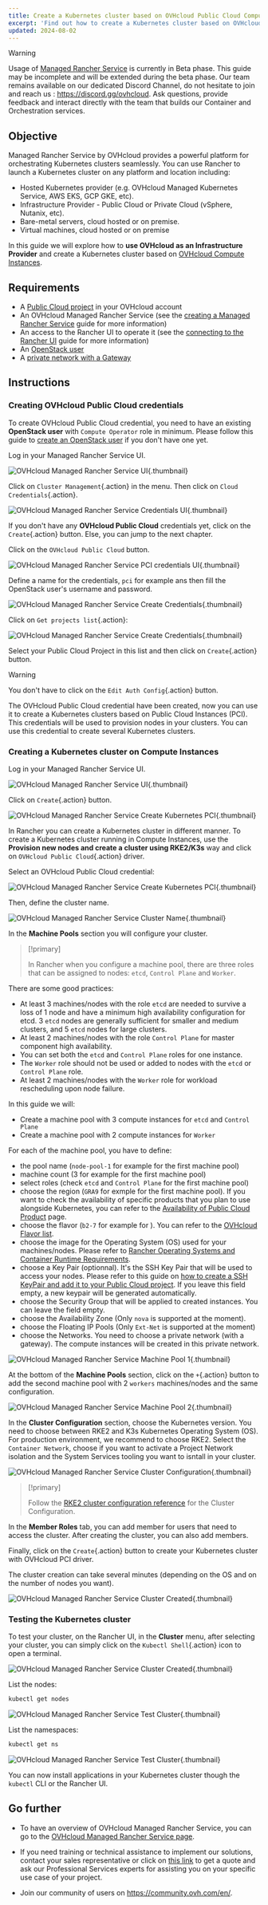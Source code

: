 ```yaml
---
title: Create a Kubernetes cluster based on OVHcloud Public Cloud Compute Instances
excerpt: 'Find out how to create a Kubernetes cluster based on OVHcloud Public Cloud Compute Instances (PCI) on a Managed Rancher Service'
updated: 2024-08-02
---
```


> [!warning]
>
> Usage of [Managed Rancher Service](https://labs.ovhcloud.com/en/managed-rancher-service/) is currently in Beta phase.
> This guide may be incomplete and will be extended during the beta phase. Our team remains available on our dedicated Discord Channel, do not hesitate to join and reach us : <https://discord.gg/ovhcloud>. Ask questions, provide feedback and interact directly with the team that builds our Container and Orchestration services.
>

## Objective

Managed Rancher Service by OVHcloud provides a powerful platform for orchestrating Kubernetes clusters seamlessly. You can use Rancher to launch a Kubernetes cluster on any platform and location including:

- Hosted Kubernetes provider (e.g. OVHcloud Managed Kubernetes Service, AWS EKS, GCP GKE, etc).
- Infrastructure Provider - Public Cloud or Private Cloud (vSphere, Nutanix, etc).
- Bare-metal servers, cloud hosted or on premise.
- Virtual machines, cloud hosted or on premise

In this guide we will explore how to **use OVHcloud as an Infrastructure Provider** and create a Kubernetes cluster based on [OVHcloud Compute Instances](https://www.ovhcloud.com/es-es/public-cloud/compute/).

## Requirements

- A [Public Cloud project](https://www.ovhcloud.com/es-es/public-cloud/) in your OVHcloud account
- An OVHcloud Managed Rancher Service (see the [creating a Managed Rancher Service](/pages/public_cloud/containers_orchestration/managed_rancher_service/create-update-rancher) guide for more information)
- An access to the Rancher UI to operate it (see the [connecting to the Rancher UI](/pages/public_cloud/containers_orchestration/managed_rancher_service/create-update-rancher) guide for more information)
- An [OpenStack user](https://help.ovhcloud.com/csm/en-gb-public-cloud-compute-openstack-users?id=kb_article_view&sysparm_article=KB0050636)
- A [private network with a Gateway](https://help.ovhcloud.com/csm/en-public-cloud-network-create-private-network-gateway?id=kb_article_view&sysparm_article=KB0050213)

## Instructions

### Creating OVHcloud Public Cloud credentials

To create OVHcloud Public Cloud credential, you need to have an existing **OpenStack user** with `Compute Operator` role in minimum. Please follow this guide to [create an OpenStack user](https://help.ovhcloud.com/csm/en-gb-public-cloud-compute-openstack-users?id=kb_article_view&sysparm_article=KB0050636) if you don't have one yet. 

Log in your Managed Rancher Service UI.

![OVHcloud Managed Rancher Service UI](images/rancher-ui.png){.thumbnail}

Click on `Cluster Management`{.action} in the menu.
Then click on `Cloud Credentials`{.action}.

![OVHcloud Managed Rancher Service Credentials UI](images/rancher-creds.png){.thumbnail}

If you don't have any **OVHcloud Public Cloud** credentials yet, click on the `Create`{.action} button.
Else, you can jump to the next chapter.

Click on the `OVHcloud Public Cloud` button.

![OVHcloud Managed Rancher Service PCI credentials UI](images/pci-creds.png){.thumbnail}

Define a name for the credentials, `pci` for example ans then fill the OpenStack user's username and password.

![OVHcloud Managed Rancher Service Create Credentials](images/rancher-create-pci-creds.png){.thumbnail}

Click on `Get projects list`{.action}:

![OVHcloud Managed Rancher Service Create Credentials](images/rancher-pci-creds-project.png){.thumbnail}

Select your Public Cloud Project in this list and then click on `Create`{.action} button.

> [!warning]
>
> You don't have to click on the `Edit Auth Config`{.action} button.

The OVHcloud Public Cloud credential have been created, now you can use it to create a Kubernetes clusters based on Public Cloud Instances (PCI). This credentials will be used to provision nodes in your clusters.
You can use this credential to create several Kubernetes clusters.

### Creating a Kubernetes cluster on Compute Instances

Log in your Managed Rancher Service UI.

![OVHcloud Managed Rancher Service UI](images/rancher-ui.png){.thumbnail}

Click on `Create`{.action} button.

![OVHcloud Managed Rancher Service Create Kubernetes PCI](images/rancher-create.png){.thumbnail}

In Rancher you can create a Kubernetes cluster in different manner. To create a Kubernetes cluster running in Compute Instances, use the **Provision new nodes and create a cluster using RKE2/K3s** way and click on `OVHcloud Public Cloud`{.action} driver.

Select an OVHcloud Public Cloud credential:

![OVHcloud Managed Rancher Service Create Kubernetes PCI](images/rancher-select-creds.png){.thumbnail}

Then, define the cluster name.

![OVHcloud Managed Rancher Service Cluster Name](images/rancher-cluster-name.png){.thumbnail}

In the **Machine Pools** section you will configure your cluster.

> [!primary]
>
> In Rancher when you configure a machine pool, there are three roles that can be assigned to nodes: `etcd`, `Control Plane` and `Worker`.

There are some good practices:

- At least 3 machines/nodes with the role `etcd` are needed to survive a loss of 1 node and have a minimum high availability configuration for etcd. 3 `etcd` nodes are generally sufficient for smaller and medium clusters, and 5 `etcd` nodes for large clusters.
- At least 2 machines/nodes with the role `Control Plane` for master component high availability.
- You can set both the `etcd` and `Control Plane` roles for one instance.
- The `Worker` role should not be used or added to nodes with the `etcd` or `Control Plane` role.
- At least 2 machines/nodes with the `Worker` role for workload rescheduling upon node failure.

In this guide we will:

- Create a machine pool with 3 compute instances for `etcd` and `Control Plane`
- Create a machine pool with 2 compute instances for `Worker` 

For each of the machine pool, you have to define:
- the pool name (`node-pool-1` for example for the first machine pool)
- machine count (3 for example for the first machine pool)
- select roles (check `etcd` and `Control Plane` for the first machine pool)
- choose the region (`GRA9` for exmple for the first machine pool). If you want to check the availability of specific products that you plan to use alongside Kubernetes, you can refer to the [Availability of Public Cloud Product](https://www.ovhcloud.com/es-es/public-cloud/regions-availability/) page.
- choose the flavor (`b2-7` for example for ). You can refer to the [OVHcloud Flavor list](https://www.ovhcloud.com/es-es/public-cloud/prices/).
- choose the image for the Operating System (OS) used for your machines/nodes. Please refer to [Rancher Operating Systems and Container Runtime Requirements](https://ranchermanager.docs.rancher.com/how-to-guides/new-user-guides/kubernetes-clusters-in-rancher-setup/node-requirements-for-rancher-managed-clusters).
- choose a Key Pair (optionnal). It's the SSH Key Pair that will be used to access your nodes. Please refer to this guide on [how to create a SSH KeyPair and add it to your Public Cloud project](https://help.ovhcloud.com/csm/en-gb-public-cloud-compute-getting-started?id=kb_article_view&sysparm_article=KB0051017). If you leave this field empty, a new keypair will be generated automatically.
- choose the Security Group that will be applied to created instances. You can leave the field empty.
- choose the Availability Zone (Only `nova` is supported at the moment).
- choose the Floating IP Pools (Only `Ext-Net` is supported at the moment)
- choose the Networks. You need to choose a private network (with a gateway). The compute instances will be created in this private network.

![OVHcloud Managed Rancher Service Machine Pool 1](images/rancher-machine-pool-1.png){.thumbnail}

At the bottom of the **Machine Pools** section, click on the `+`{.action} button to add the second machine pool with 2 `workers` machines/nodes and the same configuration.

![OVHcloud Managed Rancher Service Machine Pool 2](images/rancher-machine-pool-2.png){.thumbnail}

In the **Cluster Configuration** section, choose the Kubernetes version. You need to choose between RKE2 and K3s Kubernetes Operating System (OS). For production environment, we recommend to choose RKE2.
Select the `Container Network`, choose if you want to activate a Project Network isolation and the System Services tooling you want to isntall in your cluster.

![OVHcloud Managed Rancher Service Cluster Configuration](images/rancher-cluster-config.png){.thumbnail}

> [!primary]
>
> Follow the [RKE2 cluster configuration reference](https://ranchermanager.docs.rancher.com/reference-guides/cluster-configuration/rancher-server-configuration/rke2-cluster-configuration) for the Cluster Configuration.

In the **Member Roles** tab, you can add member for users that need to access the cluster.
After creating the cluster, you can also add members.

Finally, click on the `Create`{.action} button to create your Kubernetes cluster with OVHcloud PCI driver.

The cluster creation can take several minutes (depending on the OS and on the number of nodes you want).

![OVHcloud Managed Rancher Service Cluster Created](images/rancher-cluster-created.png){.thumbnail}

### Testing the Kubernetes cluster 

To test your cluster, on the Rancher UI, in the **Cluster** menu, after selecting your cluster, you can simply click on the `Kubectl Shell`{.action} icon to open a terminal.

![OVHcloud Managed Rancher Service Cluster Created](images/rancher-cluster-created.png){.thumbnail}

List the nodes:

```bash
kubectl get nodes
```

![OVHcloud Managed Rancher Service Test Cluster](images/kubectl-get-nodes.png){.thumbnail}

List the namespaces:

```bash
kubectl get ns
```

![OVHcloud Managed Rancher Service Test Cluster](images/kubectl-get-ns.png){.thumbnail}

You can now install applications in your Kubernetes cluster though the `kubectl` CLI or the Rancher UI.

## Go further

- To have an overview of OVHcloud Managed Rancher Service, you can go to the [OVHcloud Managed Rancher Service page](https://www.ovhcloud.com/es-es/public-cloud/managed-rancher-service/).

- If you need training or technical assistance to implement our solutions, contact your sales representative or click on [this link](https://www.ovhcloud.com/es-es/professional-services/) to get a quote and ask our Professional Services experts for assisting you on your specific use case of your project.

- Join our community of users on <https://community.ovh.com/en/>.